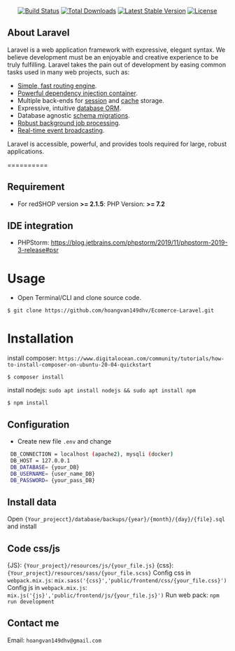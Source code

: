 <p align="center">
<a href="https://travis-ci.org/laravel/framework"><img src="https://travis-ci.org/laravel/framework.svg" alt="Build Status"></a>
<a href="https://packagist.org/packages/laravel/framework"><img src="https://poser.pugx.org/laravel/framework/d/total.svg" alt="Total Downloads"></a>
<a href="https://packagist.org/packages/laravel/framework"><img src="https://poser.pugx.org/laravel/framework/v/stable.svg" alt="Latest Stable Version"></a>
<a href="https://packagist.org/packages/laravel/framework"><img src="https://poser.pugx.org/laravel/framework/license.svg" alt="License"></a>
</p>

## About Laravel

Laravel is a web application framework with expressive, elegant syntax. We believe development must be an enjoyable and creative experience to be truly fulfilling. Laravel takes the pain out of development by easing common tasks used in many web projects, such as:

- [Simple, fast routing engine](https://laravel.com/docs/routing).
- [Powerful dependency injection container](https://laravel.com/docs/container).
- Multiple back-ends for [session](https://laravel.com/docs/session) and [cache](https://laravel.com/docs/cache) storage.
- Expressive, intuitive [database ORM](https://laravel.com/docs/eloquent).
- Database agnostic [schema migrations](https://laravel.com/docs/migrations).
- [Robust background job processing](https://laravel.com/docs/queues).
- [Real-time event broadcasting](https://laravel.com/docs/broadcasting).

Laravel is accessible, powerful, and provides tools required for large, robust applications.

==========
## Requirement
- For redSHOP version **>= 2.1.5**: PHP Version: **>= 7.2**
## IDE integration
- PHPStorm: https://blog.jetbrains.com/phpstorm/2019/11/phpstorm-2019-3-release#psr

Usage
=====
- Open Terminal/CLI and clone source code. 
```bash
$ git clone https://github.com/hoangvan149dhv/Ecomerce-Laravel.git
```
Installation
============
install composer: ``https://www.digitalocean.com/community/tutorials/how-to-install-composer-on-ubuntu-20-04-quickstart``

```
$ composer install
```

install nodejs: ``sudo apt install nodejs && sudo apt install npm``

```
$ npm install
```

## Configuration
- Create new file ``.env`` and change
``` bash
 DB_CONNECTION = localhost (apache2), mysqli (docker)  
 DB_HOST = 127.0.0.1
 DB_DATABASE= {your_DB}
 DB_USERNAME= {user_name_DB}
 DB_PASSWORD= {your_pass_DB}
```
## Install data
 Open ``{Your_projecct}/database/backups/{year}/{month}/{day}/{file}.sql`` and install

## Code css/js
{JS}: ``{Your_project}/resources/js/{your_file.js}``
{css}: ``{Your_project}/resources/sass/{your_file.scss}``
Config css in ``webpack.mix.js``: ``mix.sass('{css}','public/frontend/css/{your_file.css}')`` 
Config js in ``webpack.mix.js``: ``mix.js('{js}','public/frontend/js/{your_file.js}')`` 
Run web pack: ``npm run development``

## Contact me
Email: ``hoangvan149dhv@gmail.com``
